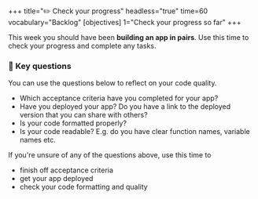 +++
title="✏️ Check your progress"
headless="true"
time=60
vocabulary="Backlog"
[objectives]
    1="Check your progress so far"
+++

This week you should have been **building an app in pairs**.
Use this time to check your progress and complete any tasks.

### 🔑 Key questions

You can use the questions below to reflect on your code quality.

- Which acceptance criteria have you completed for your app?
- Have you deployed your app? Do you have a link to the deployed version that you can share with others?
- Is your code formatted properly?
- Is your code readable? E.g. do you have clear function names, variable names etc.

If you're unsure of any of the questions above, use this time to

- finish off acceptance criteria
- get your app deployed
- check your code formatting and quality
